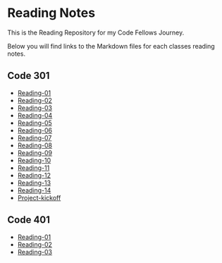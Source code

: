 # Reading Notes
This is the Reading Repository for my Code Fellows Journey. 

Below you will find links to the Markdown files for each classes reading notes.


## Code 301
- [Reading-01](301/Reading-01.md)
- [Reading-02](301/Reading-02.md)
- [Reading-03](301/Reading-03.md)
- [Reading-04](301/Reading-04.md)
- [Reading-05](301/Reading-05.md)
- [Reading-06](301/Reading-06.md)
- [Reading-07](301/Reading-07.md)
- [Reading-08](301/Reading-08.md)
- [Reading-09](301/Reading-09.md)
- [Reading-10](301/Reading-10.md)
- [Reading-11](301/Reading-11.md)
- [Reading-12](301/Reading-12.md)
- [Reading-13](301/Reading-13.md)
- [Reading-14](301/Reading-14.md)
- [Project-kickoff](301/Project-kickoff.md)


## Code 401
- [Reading-01](401/Reading-01.md)
- [Reading-02](401/Reading-02.md)
- [Reading-03](401/Reading-03.md)
